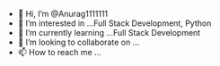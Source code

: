 - 👋 Hi, I’m @Anurag1111111
- 👀 I’m interested in ...Full Stack Development, Python
- 🌱 I’m currently learning ...Full Stack Development
- 💞️ I’m looking to collaborate on ...
- 📫 How to reach me ...

<!---
Anurag1111111/Anurag1111111 is a ✨ special ✨ repository because its `README.md` (this file) appears on your GitHub profile.
You can click the Preview link to take a look at your changes.
--->
